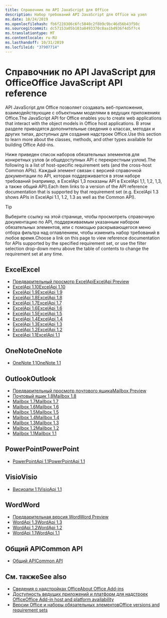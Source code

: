 ```yaml
---
title: Справочник по API JavaScript для Office
description: Набор требований API JavaScript для Office на узел
ms.date: 10/24/2019
ms.openlocfilehash: fb6f228306c6fc5840c2f8b9c9bc46d56b43f50c
ms.sourcegitcommit: dc57153a05b103a8493370c8aa1bd936f4d5f7c4
ms.translationtype: MT
ms.contentlocale: ru-RU
ms.lasthandoff: 10/31/2019
ms.locfileid: "37907714"
---
```

# <a name="office-javascript-api-reference"></a><span data-ttu-id="93077-103">Справочник по API JavaScript для Office</span><span class="sxs-lookup"><span data-stu-id="93077-103">Office JavaScript API reference</span></span>

<span data-ttu-id="93077-104">API JavaScript для Office позволяет создавать веб-приложения, взаимодействующие с объектными моделями в ведущих приложениях Office.</span><span class="sxs-lookup"><span data-stu-id="93077-104">The JavaScript API for Office enables you to create web applications that interact with the object models in Office host applications.</span></span> <span data-ttu-id="93077-105">В этом разделе приводятся дополнительные сведения о классах, методах и других типах, доступных для создания надстроек Office.</span><span class="sxs-lookup"><span data-stu-id="93077-105">Use this section to learn more about the classes, methods, and other types available for building Office Add-ins.</span></span>

<span data-ttu-id="93077-106">Ниже приведен список наборов обязательных элементов для конкретных узлов (и общедоступных API с перекрестным узлом).</span><span class="sxs-lookup"><span data-stu-id="93077-106">The following is a list of host-specific requirement sets (and the cross-host Common APIs).</span></span> <span data-ttu-id="93077-107">Каждый элемент связан с версией справочной документации по API, которая поддерживается в этом наборе требований (например, в ExcelApi 1,3 показаны API в ExcelApi 1,1, 1,2, 1,3, а также общий API).</span><span class="sxs-lookup"><span data-stu-id="93077-107">Each item links to a version of the API reference documentation that is supported by that requirement set (e.g. ExcelApi 1.3 shows APIs in ExcelApi 1.1, 1.2, 1.3 as well as the Common API).</span></span>

> [!TIP]
> <span data-ttu-id="93077-108">Выберите ссылку на этой странице, чтобы просмотреть справочную документацию по API, поддерживаемым указанным набором обязательных элементов, или с помощью раскрывающегося меню отбора фильтра над оглавлением, чтобы изменить набор требований в любое время.</span><span class="sxs-lookup"><span data-stu-id="93077-108">Choose a link on this page to view reference documentation for APIs supported by the specified requirement set, or use the filter selection drop-down menu above the table of contents to change the requirement set at any time.</span></span>

## <a name="excel"></a><span data-ttu-id="93077-109">Excel</span><span class="sxs-lookup"><span data-stu-id="93077-109">Excel</span></span>

- [<span data-ttu-id="93077-110">Предварительный просмотр ExcelApi</span><span class="sxs-lookup"><span data-stu-id="93077-110">ExcelApi Preview</span></span>](/javascript/api/excel?view=excel-js-preview)
- [<span data-ttu-id="93077-111">ExcelApi 1.10</span><span class="sxs-lookup"><span data-stu-id="93077-111">ExcelApi 1.10</span></span>](/javascript/api/excel?view=excel-js-1.10)
- [<span data-ttu-id="93077-112">ExcelApi 1.9</span><span class="sxs-lookup"><span data-stu-id="93077-112">ExcelApi 1.9</span></span>](/javascript/api/excel?view=excel-js-1.9)
- [<span data-ttu-id="93077-113">ExcelApi 1.8</span><span class="sxs-lookup"><span data-stu-id="93077-113">ExcelApi 1.8</span></span>](/javascript/api/excel?view=excel-js-1.8)
- [<span data-ttu-id="93077-114">ExcelApi 1.7</span><span class="sxs-lookup"><span data-stu-id="93077-114">ExcelApi 1.7</span></span>](/javascript/api/excel?view=excel-js-1.7)
- [<span data-ttu-id="93077-115">ExcelApi 1.6</span><span class="sxs-lookup"><span data-stu-id="93077-115">ExcelApi 1.6</span></span>](/javascript/api/excel?view=excel-js-1.6)
- [<span data-ttu-id="93077-116">ExcelApi 1.5</span><span class="sxs-lookup"><span data-stu-id="93077-116">ExcelApi 1.5</span></span>](/javascript/api/excel?view=excel-js-1.5)
- [<span data-ttu-id="93077-117">ExcelApi 1.4</span><span class="sxs-lookup"><span data-stu-id="93077-117">ExcelApi 1.4</span></span>](/javascript/api/excel?view=excel-js-1.4)
- [<span data-ttu-id="93077-118">ExcelApi 1.3</span><span class="sxs-lookup"><span data-stu-id="93077-118">ExcelApi 1.3</span></span>](/javascript/api/excel?view=excel-js-1.3)
- [<span data-ttu-id="93077-119">ExcelApi 1.2</span><span class="sxs-lookup"><span data-stu-id="93077-119">ExcelApi 1.2</span></span>](/javascript/api/excel?view=excel-js-1.2)
- [<span data-ttu-id="93077-120">ExcelApi 1.1</span><span class="sxs-lookup"><span data-stu-id="93077-120">ExcelApi 1.1</span></span>](/javascript/api/excel?view=excel-js-1.1)

## <a name="onenote"></a><span data-ttu-id="93077-121">OneNote</span><span class="sxs-lookup"><span data-stu-id="93077-121">OneNote</span></span>

- [<span data-ttu-id="93077-122">OneNote 1,1</span><span class="sxs-lookup"><span data-stu-id="93077-122">OneNote 1.1</span></span>](/javascript/api/onenote?view=onenote-js-1.1)

## <a name="outlook"></a><span data-ttu-id="93077-123">Outlook</span><span class="sxs-lookup"><span data-stu-id="93077-123">Outlook</span></span>

- [<span data-ttu-id="93077-124">Предварительный просмотр почтового ящика</span><span class="sxs-lookup"><span data-stu-id="93077-124">Mailbox Preview</span></span>](/javascript/api/outlook?view=outlook-js-preview)
- [<span data-ttu-id="93077-125">Почтовый ящик 1,8</span><span class="sxs-lookup"><span data-stu-id="93077-125">Mailbox 1.8</span></span>](/javascript/api/outlook?view=outlook-js-1.8)
- [<span data-ttu-id="93077-126">Mailbox 1.7</span><span class="sxs-lookup"><span data-stu-id="93077-126">Mailbox 1.7</span></span>](/javascript/api/outlook?view=outlook-js-1.7)
- [<span data-ttu-id="93077-127">Mailbox 1.6</span><span class="sxs-lookup"><span data-stu-id="93077-127">Mailbox 1.6</span></span>](/javascript/api/outlook?view=outlook-js-1.6)
- [<span data-ttu-id="93077-128">Mailbox 1.5</span><span class="sxs-lookup"><span data-stu-id="93077-128">Mailbox 1.5</span></span>](/javascript/api/outlook?view=outlook-js-1.5)
- [<span data-ttu-id="93077-129">Mailbox 1.4</span><span class="sxs-lookup"><span data-stu-id="93077-129">Mailbox 1.4</span></span>](/javascript/api/outlook?view=outlook-js-1.4)
- [<span data-ttu-id="93077-130">Mailbox 1.3</span><span class="sxs-lookup"><span data-stu-id="93077-130">Mailbox 1.3</span></span>](/javascript/api/outlook?view=outlook-js-1.3)
- [<span data-ttu-id="93077-131">Mailbox 1.2</span><span class="sxs-lookup"><span data-stu-id="93077-131">Mailbox 1.2</span></span>](/javascript/api/outlook?view=outlook-js-1.2)
- [<span data-ttu-id="93077-132">Mailbox 1.1</span><span class="sxs-lookup"><span data-stu-id="93077-132">Mailbox 1.1</span></span>](/javascript/api/outlook?view=outlook-js-1.1)

## <a name="powerpoint"></a><span data-ttu-id="93077-133">PowerPoint</span><span class="sxs-lookup"><span data-stu-id="93077-133">PowerPoint</span></span>

- [<span data-ttu-id="93077-134">PowerPointApi 1.1</span><span class="sxs-lookup"><span data-stu-id="93077-134">PowerPointApi 1.1</span></span>](/javascript/api/powerpoint?view=powerpoint-js-1.1)

## <a name="visio"></a><span data-ttu-id="93077-135">Visio</span><span class="sxs-lookup"><span data-stu-id="93077-135">Visio</span></span>

- [<span data-ttu-id="93077-136">Висиоапи 1,1</span><span class="sxs-lookup"><span data-stu-id="93077-136">VisioApi 1.1</span></span>](/javascript/api/visio?view=visio-js-1.1)

## <a name="word"></a><span data-ttu-id="93077-137">Word</span><span class="sxs-lookup"><span data-stu-id="93077-137">Word</span></span>

- [<span data-ttu-id="93077-138">Предварительная версия Word</span><span class="sxs-lookup"><span data-stu-id="93077-138">Word Preview</span></span>](/javascript/api/word?view=word-js-preview)
- [<span data-ttu-id="93077-139">WordApi 1.3</span><span class="sxs-lookup"><span data-stu-id="93077-139">WordApi 1.3</span></span>](/javascript/api/word?view=word-js-1.3)
- [<span data-ttu-id="93077-140">WordApi 1.2</span><span class="sxs-lookup"><span data-stu-id="93077-140">WordApi 1.2</span></span>](/javascript/api/word?view=word-js-1.2)
- [<span data-ttu-id="93077-141">WordApi 1.1</span><span class="sxs-lookup"><span data-stu-id="93077-141">WordApi 1.1</span></span>](/javascript/api/word?view=word-js-1.1)

## <a name="common-api"></a><span data-ttu-id="93077-142">Общий API</span><span class="sxs-lookup"><span data-stu-id="93077-142">Common API</span></span>

- [<span data-ttu-id="93077-143">Общий API</span><span class="sxs-lookup"><span data-stu-id="93077-143">Common API</span></span>](/javascript/api/office?view=common-js)

## <a name="see-also"></a><span data-ttu-id="93077-144">См. также</span><span class="sxs-lookup"><span data-stu-id="93077-144">See also</span></span>

- [<span data-ttu-id="93077-145">Сведения о надстройках Office</span><span class="sxs-lookup"><span data-stu-id="93077-145">About Office Add-ins</span></span>](/office/dev/add-ins/overview)
- [<span data-ttu-id="93077-146">Доступность ведущих приложений и платформ для надстроек Office</span><span class="sxs-lookup"><span data-stu-id="93077-146">Office Add-in host and platform availability</span></span>](/office/dev/add-ins/overview/office-add-in-availability)
- [<span data-ttu-id="93077-147">Версии Office и наборы обязательных элементов</span><span class="sxs-lookup"><span data-stu-id="93077-147">Office versions and requirement sets</span></span>](/office/dev/add-ins/develop/office-versions-and-requirement-sets)
